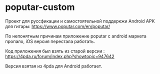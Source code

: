 # poputar-custom

Проект для руссфикации и самостоятельной поддеркжи Android APK для гитары:
https://www.poputar.com/en/poputar/

По непонятным причинам приложение poputar с android маркета пропало, iOS версия перестала работать.

Код приложения был взять из старой версии : https://4pda.ru/forum/index.php?showtopic=947642

Версия взятая из 4pda для Android работает.
